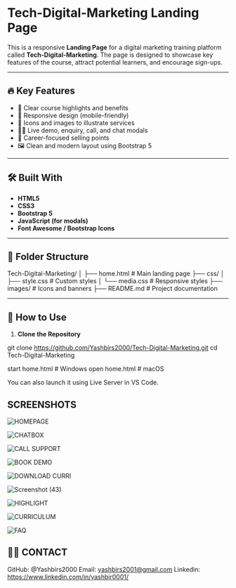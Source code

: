 
# Tech-Digital-Marketing Landing Page

This is a responsive **Landing Page** for a digital marketing training platform called **Tech-Digital-Marketing**. The page is designed to showcase key features of the course, attract potential learners, and encourage sign-ups.

---

## 🔥 Key Features

- 🎯 Clear course highlights and benefits
- 📱 Responsive design (mobile-friendly)
- 📸 Icons and images to illustrate services
- 🧑‍🏫 Live demo, enquiry, call, and chat modals
- 💼 Career-focused selling points
- 🖼️ Clean and modern layout using Bootstrap 5

---

## 🛠️ Built With

- **HTML5**
- **CSS3**
- **Bootstrap 5**
- **JavaScript (for modals)**
- **Font Awesome / Bootstrap Icons**

---

## 📁 Folder Structure
Tech-Digital-Marketing/
│
├── home.html # Main landing page
├── css/
│ ├── style.css # Custom styles
│ └── media.css # Responsive styles
├── images/ # Icons and banners
├── README.md # Project documentation

---

## 🚀 How to Use

1. **Clone the Repository**

git clone https://github.com/Yashbirs2000/Tech-Digital-Marketing.git
cd Tech-Digital-Marketing

start home.html  # Windows
open home.html   # macOS

You can also launch it using Live Server in VS Code.

## SCREENSHOTS
![HOMEPAGE](https://github.com/user-attachments/assets/d13f6a9c-4554-44c0-90fb-3b5e1d6adcbd)

![CHATBOX](https://github.com/user-attachments/assets/fa5e17f4-e479-49f8-ba79-890d916bbd33)

![CALL SUPPORT](https://github.com/user-attachments/assets/bc99c1f7-bd6c-4a96-b5d0-baf19d3ed6d6)

![BOOK DEMO](https://github.com/user-attachments/assets/5c7496a4-d118-42e3-b1d2-39389bc5c9a7)

![DOWNLOAD CURRI](https://github.com/user-attachments/assets/d3f9f4c3-0b2c-4728-93af-3acad04a22fd)

![Screenshot (43)](https://github.com/user-attachments/assets/02e12155-fc6c-4239-afa3-2d9d69a1c740)

![HIGHLIGHT](https://github.com/user-attachments/assets/183df5a0-92dc-4d23-93d7-299bb12f265d)

![CURRICULUM](https://github.com/user-attachments/assets/e889e772-24a1-4c27-8d73-64a62fae65eb)

![FAQ](https://github.com/user-attachments/assets/3f65b23a-6167-468e-8c9a-26a656752ce6)

## 🙋‍♂️  CONTACT 
GitHub: @Yashbirs2000
Email: yashbirs2001@gmail.com
Linkedin: https://www.linkedin.com/in/yashbir0001/
